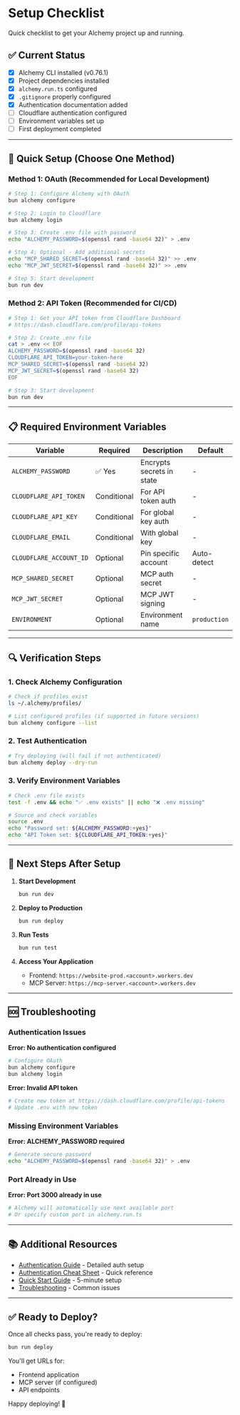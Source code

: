 # Setup Checklist

Quick checklist to get your Alchemy project up and running.

## ✅ Current Status

- [x] Alchemy CLI installed (v0.76.1)
- [x] Project dependencies installed
- [x] `alchemy.run.ts` configured
- [x] `.gitignore` properly configured
- [x] Authentication documentation added
- [ ] Cloudflare authentication configured
- [ ] Environment variables set up
- [ ] First deployment completed

---

## 🚀 Quick Setup (Choose One Method)

### Method 1: OAuth (Recommended for Local Development)

```bash
# Step 1: Configure Alchemy with OAuth
bun alchemy configure

# Step 2: Login to Cloudflare
bun alchemy login

# Step 3: Create .env file with password
echo "ALCHEMY_PASSWORD=$(openssl rand -base64 32)" > .env

# Step 4: Optional - Add additional secrets
echo "MCP_SHARED_SECRET=$(openssl rand -base64 32)" >> .env
echo "MCP_JWT_SECRET=$(openssl rand -base64 32)" >> .env

# Step 5: Start development
bun run dev
```

### Method 2: API Token (Recommended for CI/CD)

```bash
# Step 1: Get your API token from Cloudflare Dashboard
# https://dash.cloudflare.com/profile/api-tokens

# Step 2: Create .env file
cat > .env << EOF
ALCHEMY_PASSWORD=$(openssl rand -base64 32)
CLOUDFLARE_API_TOKEN=your-token-here
MCP_SHARED_SECRET=$(openssl rand -base64 32)
MCP_JWT_SECRET=$(openssl rand -base64 32)
EOF

# Step 3: Start development
bun run dev
```

---

## 📋 Required Environment Variables

| Variable | Required | Description | Default |
|----------|----------|-------------|---------|
| `ALCHEMY_PASSWORD` | ✅ Yes | Encrypts secrets in state | - |
| `CLOUDFLARE_API_TOKEN` | Conditional | For API token auth | - |
| `CLOUDFLARE_API_KEY` | Conditional | For global key auth | - |
| `CLOUDFLARE_EMAIL` | Conditional | With global key | - |
| `CLOUDFLARE_ACCOUNT_ID` | Optional | Pin specific account | Auto-detect |
| `MCP_SHARED_SECRET` | Optional | MCP auth secret | - |
| `MCP_JWT_SECRET` | Optional | MCP JWT signing | - |
| `ENVIRONMENT` | Optional | Environment name | `production` |

---

## 🔍 Verification Steps

### 1. Check Alchemy Configuration

```bash
# Check if profiles exist
ls ~/.alchemy/profiles/

# List configured profiles (if supported in future versions)
bun alchemy configure --list
```

### 2. Test Authentication

```bash
# Try deploying (will fail if not authenticated)
bun alchemy deploy --dry-run
```

### 3. Verify Environment Variables

```bash
# Check .env file exists
test -f .env && echo "✅ .env exists" || echo "❌ .env missing"

# Source and check variables
source .env
echo "Password set: ${ALCHEMY_PASSWORD:+yes}"
echo "API Token set: ${CLOUDFLARE_API_TOKEN:+yes}"
```

---

## 🎯 Next Steps After Setup

1. **Start Development**
   ```bash
   bun run dev
   ```

2. **Deploy to Production**
   ```bash
   bun run deploy
   ```

3. **Run Tests**
   ```bash
   bun run test
   ```

4. **Access Your Application**
   - Frontend: `https://website-prod.<account>.workers.dev`
   - MCP Server: `https://mcp-server.<account>.workers.dev`

---

## 🆘 Troubleshooting

### Authentication Issues

**Error: No authentication configured**
```bash
# Configure OAuth
bun alchemy configure
bun alchemy login
```

**Error: Invalid API token**
```bash
# Create new token at https://dash.cloudflare.com/profile/api-tokens
# Update .env with new token
```

### Missing Environment Variables

**Error: ALCHEMY_PASSWORD required**
```bash
# Generate secure password
echo "ALCHEMY_PASSWORD=$(openssl rand -base64 32)" > .env
```

### Port Already in Use

**Error: Port 3000 already in use**
```bash
# Alchemy will automatically use next available port
# Or specify custom port in alchemy.run.ts
```

---

## 📚 Additional Resources

- [Authentication Guide](./AUTHENTICATION.md) - Detailed auth setup
- [Authentication Cheat Sheet](./AUTHENTICATION_CHEATSHEET.md) - Quick reference
- [Quick Start Guide](./QUICKSTART.md) - 5-minute setup
- [Troubleshooting](./TROUBLESHOOTING.md) - Common issues

---

## ✅ Ready to Deploy?

Once all checks pass, you're ready to deploy:

```bash
bun run deploy
```

You'll get URLs for:
- Frontend application
- MCP server (if configured)
- API endpoints

Happy deploying! 🚀

